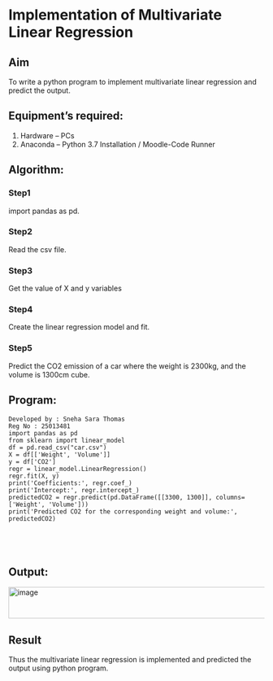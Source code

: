 # Implementation of Multivariate Linear Regression
## Aim
To write a python program to implement multivariate linear regression and predict the output.
## Equipment’s required:
1.	Hardware – PCs
2.	Anaconda – Python 3.7 Installation / Moodle-Code Runner
## Algorithm:
### Step1

import pandas as pd.
<br>

### Step2

Read the csv file.
<br>

### Step3

Get the value of X and y variables
<br>

### Step4

Create the linear regression model and fit.
<br>

### Step5

Predict the CO2 emission of a car where the weight is 2300kg, and the volume is 1300cm cube.
<br>

## Program:
```
Developed by : Sneha Sara Thomas
Reg No : 25013481
import pandas as pd
from sklearn import linear_model
df = pd.read_csv("car.csv")
X = df[['Weight', 'Volume']]
y = df['CO2']
regr = linear_model.LinearRegression()
regr.fit(X, y)
print('Coefficients:', regr.coef_)
print('Intercept:', regr.intercept_)
predictedCO2 = regr.predict(pd.DataFrame([[3300, 1300]], columns=['Weight', 'Volume']))
print('Predicted CO2 for the corresponding weight and volume:', predictedCO2)





```
## Output:

<img width="615" height="62" alt="image" src="https://github.com/user-attachments/assets/eaaf8a14-3bb1-44e9-ac8b-46c2a468d8ac" />


<br>

## Result
Thus the multivariate linear regression is implemented and predicted the output using python program.
